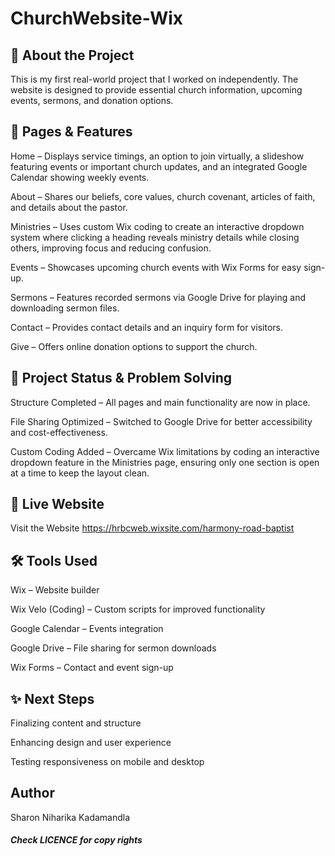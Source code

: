 # ChurchWebsite-Wix


## 🌟 About the Project

This is my first real-world project that I worked on independently. The website is designed to provide essential church information, upcoming events, sermons, and donation options.

## 📌 Pages & Features

Home – Displays service timings, an option to join virtually, a slideshow featuring events or important church updates, and an integrated Google Calendar showing weekly events.

About – Shares our beliefs, core values, church covenant, articles of faith, and details about the pastor.

Ministries – Uses custom Wix coding to create an interactive dropdown system where clicking a heading reveals ministry details while closing others, improving focus and reducing confusion.

Events – Showcases upcoming church events with Wix Forms for easy sign-up.

Sermons – Features recorded sermons via Google Drive for playing and downloading sermon files.

Contact – Provides contact details and an inquiry form for visitors.

Give – Offers online donation options to support the church.

## 🚧 Project Status & Problem Solving

Structure Completed – All pages and main functionality are now in place.

File Sharing Optimized – Switched to Google Drive for better accessibility and cost-effectiveness.

Custom Coding Added – Overcame Wix limitations by coding an interactive dropdown feature in the Ministries page, ensuring only one section is open at a time to keep the layout clean.


## 🔗 Live Website

Visit the Website https://hrbcweb.wixsite.com/harmony-road-baptist

## 🛠 Tools Used

Wix – Website builder

Wix Velo (Coding) – Custom scripts for improved functionality

Google Calendar – Events integration

Google Drive – File sharing for sermon downloads

Wix Forms – Contact and event sign-up

## ✨ Next Steps

Finalizing content and structure

Enhancing design and user experience

Testing responsiveness on mobile and desktop

## Author

Sharon Niharika Kadamandla

#### *Check LICENCE for copy rights*
